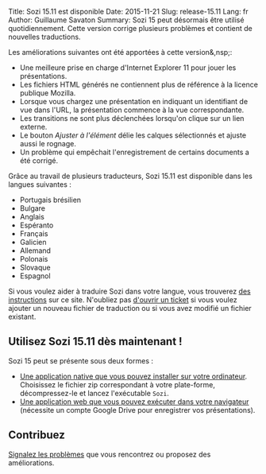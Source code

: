 Title: Sozi 15.11 est disponible
Date: 2015-11-21
Slug: release-15.11
Lang: fr
Author: Guillaume Savaton
Summary:
    Sozi 15 peut désormais être utilisé quotidiennement.
    Cette version corrige plusieurs problèmes et contient de nouvelles traductions.

Les améliorations suivantes ont été apportées à cette version&,nsp;:

* Une meilleure prise en charge d'Internet Explorer 11 pour jouer les présentations.
* Les fichiers HTML générés ne contiennent plus de référence à la licence publique Mozilla.
* Lorsque vous chargez une présentation en indiquant un identifiant de vue dans l'URL, la présentation commence à la vue correspondante.
* Les transitions ne sont plus déclenchées lorsqu'on clique sur un lien externe.
* Le bouton *Ajuster à l'élément* délie les calques sélectionnés et ajuste aussi le rognage.
* Un problème qui empêchait l'enregistrement de certains documents a été corrigé.

Grâce au travail de plusieurs traducteurs, Sozi 15.11 est disponible dans les langues suivantes&nbsp;:

* Portugais brésilien
* Bulgare
* Anglais
* Espéranto
* Français
* Galicien
* Allemand
* Polonais
* Slovaque
* Espagnol

Si vous voulez aider à traduire Sozi dans votre langue, vous trouverez [des instructions](|filename|/pages/fr/translate-editor.md) sur ce site.
N'oubliez pas [d'ouvrir un ticket](https://github.com/senshu/Sozi/issues) si vous voulez ajouter
un nouveau fichier de traduction ou si vous avez modifié un fichier existant.


Utilisez Sozi 15.11 dès maintenant&nbsp;!
-----------------------------------------

Sozi 15 peut se présente sous deux formes&nbsp;:

* [Une application native que vous pouvez installer sur votre ordinateur](https://github.com/senshu/Sozi/releases/tag/15.11).
  Choisissez le fichier zip correspondant à votre plate-forme, décompressez-le et lancez l'exécutable `Sozi`.
* [Une application web que vous pouvez exécuter dans votre navigateur](http://sozi.baierouge.fr/demo/)
  (nécessite un compte Google Drive pour enregistrer vos présentations).

Contribuez
----------

[Signalez les problèmes](https://github.com/senshu/Sozi/issues) que vous rencontrez
ou proposez des améliorations.
